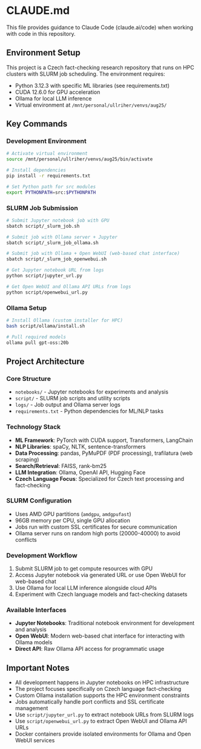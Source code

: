# CLAUDE.md

This file provides guidance to Claude Code (claude.ai/code) when working with code in this repository.

## Environment Setup

This project is a Czech fact-checking research repository that runs on HPC clusters with SLURM job scheduling. The environment requires:

- Python 3.12.3 with specific ML libraries (see requirements.txt)
- CUDA 12.6.0 for GPU acceleration
- Ollama for local LLM inference
- Virtual environment at `/mnt/personal/ullriher/venvs/aug25/`

## Key Commands

### Development Environment
```bash
# Activate virtual environment
source /mnt/personal/ullriher/venvs/aug25/bin/activate

# Install dependencies
pip install -r requirements.txt

# Set Python path for src modules
export PYTHONPATH=src:$PYTHONPATH
```

### SLURM Job Submission
```bash
# Submit Jupyter notebook job with GPU
sbatch script/_slurm_job.sh

# Submit job with Ollama server + Jupyter
sbatch script/_slurm_job_ollama.sh

# Submit job with Ollama + Open WebUI (web-based chat interface)
sbatch script/_slurm_job_openwebui.sh

# Get Jupyter notebook URL from logs
python script/jupyter_url.py

# Get Open WebUI and Ollama API URLs from logs
python script/openwebui_url.py
```

### Ollama Setup
```bash
# Install Ollama (custom installer for HPC)
bash script/ollama/install.sh

# Pull required models
ollama pull gpt-oss:20b
```

## Project Architecture

### Core Structure
- `notebooks/` - Jupyter notebooks for experiments and analysis
- `script/` - SLURM job scripts and utility scripts
- `logs/` - Job output and Ollama server logs
- `requirements.txt` - Python dependencies for ML/NLP tasks

### Technology Stack
- **ML Framework**: PyTorch with CUDA support, Transformers, LangChain
- **NLP Libraries**: spaCy, NLTK, sentence-transformers
- **Data Processing**: pandas, PyMuPDF (PDF processing), trafilatura (web scraping)
- **Search/Retrieval**: FAISS, rank-bm25
- **LLM Integration**: Ollama, OpenAI API, Hugging Face
- **Czech Language Focus**: Specialized for Czech text processing and fact-checking

### SLURM Configuration
- Uses AMD GPU partitions (`amdgpu`, `amdgpufast`)
- 96GB memory per CPU, single GPU allocation
- Jobs run with custom SSL certificates for secure communication
- Ollama server runs on random high ports (20000-40000) to avoid conflicts

### Development Workflow
1. Submit SLURM job to get compute resources with GPU
2. Access Jupyter notebook via generated URL or use Open WebUI for web-based chat
3. Use Ollama for local LLM inference alongside cloud APIs
4. Experiment with Czech language models and fact-checking datasets

### Available Interfaces
- **Jupyter Notebooks**: Traditional notebook environment for development and analysis
- **Open WebUI**: Modern web-based chat interface for interacting with Ollama models
- **Direct API**: Raw Ollama API access for programmatic usage

## Important Notes

- All development happens in Jupyter notebooks on HPC infrastructure
- The project focuses specifically on Czech language fact-checking
- Custom Ollama installation supports the HPC environment constraints
- Jobs automatically handle port conflicts and SSL certificate management
- Use `script/jupyter_url.py` to extract notebook URLs from SLURM logs
- Use `script/openwebui_url.py` to extract Open WebUI and Ollama API URLs
- Docker containers provide isolated environments for Ollama and Open WebUI services